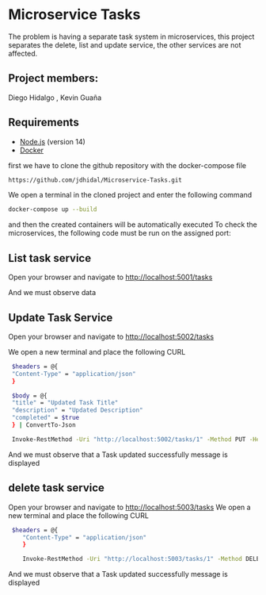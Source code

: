 # Microservice Tasks

The problem is having a separate task system in microservices, this project separates the delete, list and update service, the other services are not affected.

## Project members: 
Diego Hidalgo ,
Kevin Guaña
## Requirements

- [Node.js](https://nodejs.org/) (version 14)
- [Docker](https://www.docker.com/get-started)

 first we have to clone the github repository with the docker-compose file
 
```sh
https://github.com/jdhidal/Microservice-Tasks.git
```
We open a terminal in the cloned project and enter the following command

```sh
docker-compose up --build
```
and then the created containers will be automatically executed 
To check the microservices, the following code must be run on the assigned port:

## List task service

Open your browser and navigate to [http://localhost:5001/tasks](http://localhost:5001/tasks)

And we must observe data

## Update Task Service

Open your browser and navigate to [http://localhost:5002/tasks](http://localhost:5002/tasks)

We open a new terminal and place the following CURL

   ``` sh
    $headers = @{
    "Content-Type" = "application/json"
    }

    $body = @{
    "title" = "Updated Task Title"
    "description" = "Updated Description"
    "completed" = $true
    } | ConvertTo-Json

    Invoke-RestMethod -Uri "http://localhost:5002/tasks/1" -Method PUT -Headers $headers -Body $body
```
 And we must observe that a Task updated successfully message is displayed
 
## delete task service
Open your browser and navigate to [http://localhost:5003/tasks](http://localhost:5003/tasks)
We open a new terminal and place the following CURL
```sh
 $headers = @{
    "Content-Type" = "application/json"
    }

    Invoke-RestMethod -Uri "http://localhost:5003/tasks/1" -Method DELETE -Headers $headers
```
And we must observe that a Task updated successfully message is displayed

